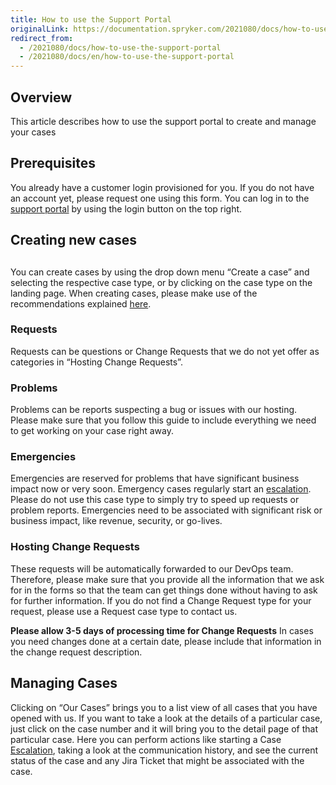 ```yaml
---
title: How to use the Support Portal
originalLink: https://documentation.spryker.com/2021080/docs/how-to-use-the-support-portal
redirect_from:
  - /2021080/docs/how-to-use-the-support-portal
  - /2021080/docs/en/how-to-use-the-support-portal
---
```


## Overview

This article describes how to use the support portal to create and manage your cases

## Prerequisites

You already have a customer login provisioned for you. If you do not have an account yet, please request one using this form. 
You can log in to the[ support portal](https://support.spryker.com) by using the login button on the top right.

## Creating new cases
## 
You can create cases by using the drop down menu “Create a case” and selecting the respective case type, or by clicking on the case type on the landing page. When creating cases, please make use of the recommendations explained [here](https://documentation.spryker.com/docs/how-to-share-secrets-with-the-spryker-support-team).

### Requests

Requests can be questions or Change Requests that we do not yet offer as categories in “Hosting Change Requests”. 

### Problems

Problems can be reports suspecting a bug or issues with our hosting. Please make sure that you follow this guide to include everything we need to get working on your case right away.

### Emergencies

Emergencies are reserved for problems that have significant business impact now or very soon. Emergency cases regularly start an [escalation](https://documentation.spryker.com/docs/case-escalation). Please do not use this case type to simply try to speed up requests or problem reports. Emergencies need to be associated with significant risk or business impact, like revenue, security, or go-lives.

### Hosting Change Requests

These requests will be automatically forwarded to our DevOps team. Therefore, please make sure that you provide all the information that we ask for in the forms so that the team can get things done without having to ask for further information. If you do not find a Change Request type for your request, please use a Request case type to contact us.

**Please allow 3-5 days of processing time for Change Requests**
In cases you need changes done at a certain date, please include that information in the change request description.

## Managing Cases

Clicking on “Our Cases” brings you to a list view of all cases that you have opened with us. If you want to take a look at the details of a particular case, just click on the case number and it will bring you to the detail page of that particular case. Here you can perform actions like starting a Case [Escalation](https://documentation.spryker.com/docs/case-escalation), taking a look at the communication history, and see the current status of the case and any Jira Ticket that might be associated with the case. 
